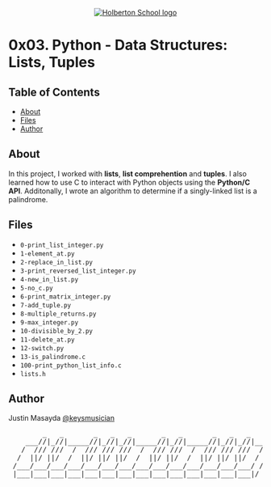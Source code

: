 <p align="center">
  <a href=#>
    <img src="https://user-images.githubusercontent.com/74752740/175812508-dc2482bf-bd5b-4c0a-b075-1bede95c488e.png" alt="Holberton School logo">
  </a>
</p>

# 0x03. Python - Data Structures: Lists, Tuples

## Table of Contents
* [About](#about)
* [Files](#files)
* [Author](#author)

## About
In this project, I worked with **lists**, **list comprehention** and **tuples**. I also learned how to use C to interact with Python objects using the **Python/C API**. Additonally, I wrote an algorithm to determine if a singly-linked list is a palindrome.

## Files
* `0-print_list_integer.py`
* `1-element_at.py`
* `2-replace_in_list.py`
* `3-print_reversed_list_integer.py`
* `4-new_in_list.py`
* `5-no_c.py`
* `6-print_matrix_integer.py`
* `7-add_tuple.py`
* `8-multiple_returns.py`
* `9-max_integer.py`
* `10-divisible_by_2.py`
* `11-delete_at.py`
* `12-switch.py`
* `13-is_palindrome.c`
* `100-print_python_list_info.c`
* `lists.h`

## Author
Justin Masayda [@keysmusician](https://github.com/keysmusician)
<div align="center">
<pre>
        _   _       _   _   _       _   _       _   _   _     
    ___//|_//|_____//|_//|_//|_____//|_//|_____//|_//|_//|___ 
   /  /// ///  /  /// /// ///  /  /// ///  /  /// /// ///  / |
  /  ||/ ||/  /  ||/ ||/ ||/  /  ||/ ||/  /  ||/ ||/ ||/  / / 
 /___/___/___/___/___/___/___/___/___/___/___/___/___/___/ /  
 |___|___|___|___|___|___|___|___|___|___|___|___|___|___|/   
 
</pre>
</div>
